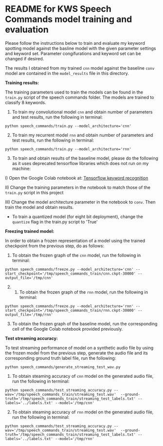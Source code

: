 # README for KWS Speech Commands model training and evaluation

Please follow the instructions below to train and evaluate my keyword spotting model against the basline model with the given parameter settings and keyword set. Parameter congifurations and keyword set can be changed if desired.

The results I obtained from my trained ``cnn`` model against the baseline ``conv`` model are contained 
in the ``model_results`` file in this directory.

**Training results:**

The training parameters used to train the models can be found in the ``train.py`` script 
of the speech commands folder. The models are trained to classify 8 keywords.

1) To train my convolutional model ``cnn`` and obtain number of parameters and test results,
 run the following in terminal:
```
python speech_commands/train.py --model_architecture='cnn'
```
2) To train my recurrent model ``rnn`` and obtain number of parameters and test results,
 run the following in terminal:
```
python speech_commands/train.py --model_architecture='rnn'
```
3) To train and obtain results of the baseline model, please do the following as it uses deprecated 
tensorflow libraries which does not run on my machine:

I) Open the Google Colab notebook at: 
[Tensorflow keyword recognition](https://colab.research.google.com/github/tensorflow/tensorflow/blob/master/tensorflow/lite/micro/examples/micro_speech/train/train_micro_speech_model.ipynb?fbclid=IwAR02kZv7RoO36_OM7vqUQoTemdecxMBzAi8-wBBoI1MIxzgJcWPkrIcqAIg#scrollTo=ludfxbNIaegy) 

II) Change the training parameters in the notebook to match those of the ``train.py`` script in this project

III) Change the model architecture parameter in the notebook to ``conv``. Then train the model and obtain results.

- To train a quantized model (for eight bit deployment), change the ``quantize`` flag in the train.py script to 'True'

**Freezing trained model:**

In order to obtain a frozen representation of a model using the trained checkpoint from the previous step, do as follows:

1) To obtain the frozen graph of the ``cnn`` model, run the following in terminal:
```
python speech_commands/freeze.py --model_architecture='cnn' --start_checkpoint='/tmp/speech_commands_train/cnn.ckpt-30000' --output_file='/tmp/cnn'
```
2) 1) To obtain the frozen graph of the ``rnn`` model, run the following in terminal:
```
python speech_commands/freeze.py --model_architecture='rnn' --start_checkpoint='/tmp/speech_commands_train/rnn.ckpt-30000' --output_file='/tmp/rnn'
```
3) To obtain the frozen graph of the baseline model, run the corresponding cell of the Google Colab notebook provided previously.

**Test streaming accuracy:**

To test streaming performance of model on a synthetic audio file by using the frozen model from the previous step,
generate the audio file and its corresponding ground truth label file, run the following:
```
python speech_commands/generate_streaming_test_wav.py
```

1) To obtain steaming accuracy of ``cnn`` model on the generated audio file, run the following in terminal:
```
python speech_commands/test_streaming_accuracy.py --wav='/tmp/speech_commands_train/streaming_test.wav'  --ground-truth='/tmp/speech_commands_train/streaming_test_labels.txt' --labels='../labels.txt' --model='/tmp/cnn'
```
2) To obtain steaming accuracy of `rnn` model on the generated audio file, run the following in terminal:
```
python speech_commands/test_streaming_accuracy.py --wav='/tmp/speech_commands_train/streaming_test.wav'  --ground-truth='/tmp/speech_commands_train/streaming_test_labels.txt' --labels='../labels.txt' --model='/tmp/rnn'
```




